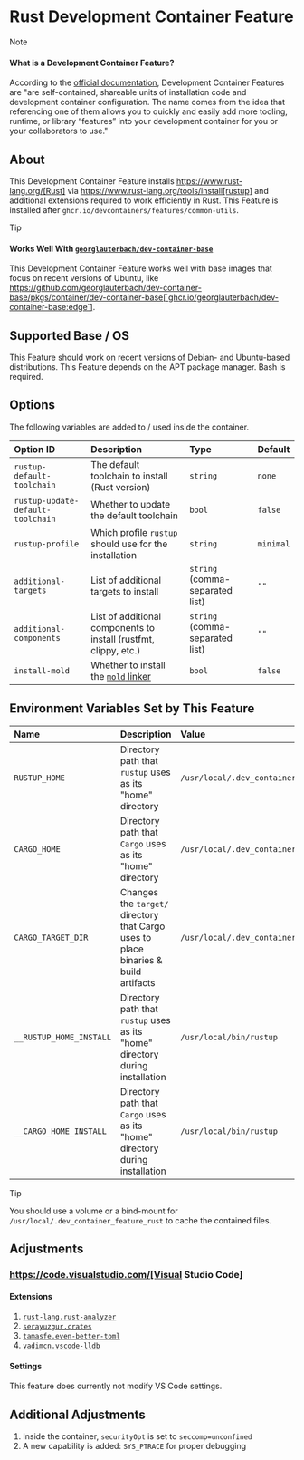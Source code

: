 # Rust Development Container Feature

> [!NOTE]
> #### What is a Development Container Feature?
>
> According to the [official documentation](https://containers.dev/implementors/features/), Development Container Features are "are self-contained, shareable units of installation code and development container configuration. The name comes from the idea that referencing one of them allows you to quickly and easily add more tooling, runtime, or library “features” into your development container for you or your collaborators to use."

## About

This Development Container Feature installs https://www.rust-lang.org/[Rust] via https://www.rust-lang.org/tools/install[rustup] and additional extensions required to work efficiently in Rust. This Feature is installed after `ghcr.io/devcontainers/features/common-utils`.

> [!TIP]
> #### Works Well With [`georglauterbach/dev-container-base`](https://github.com/georglauterbach/dev-container-base)
>
> This Development Container Feature works well with base images that focus on recent versions of Ubuntu, like https://github.com/georglauterbach/dev-container-base/pkgs/container/dev-container-base[`ghcr.io/georglauterbach/dev-container-base:edge`].

## Supported Base / OS

This Feature should work on recent versions of Debian- and Ubuntu-based distributions. This Feature depends on the APT package manager. Bash is required.

## Options

The following variables are added to / used inside the container.

| Option ID                         | Description                                                            | Type     | Default   |
| :-------------------------------- | :--------------------------------------------------------------------- | :------- | :-------- |
| `rustup-default-toolchain`        | The default toolchain to install (Rust version)                        | `string` | `none`    |
| `rustup-update-default-toolchain` | Whether to update the default toolchain                                | `bool`   | `false`   |
| `rustup-profile`                  | Which profile `rustup` should use for the installation                 | `string` | `minimal` |
| `additional-targets`              | List of additional targets to install                                  | `string` (comma-separated list) | `""` |
| `additional-components`           | List of additional components to install (rustfmt, clippy, etc.)       | `string` (comma-separated list) | `""` |
| `install-mold`                    | Whether to install the [`mold` linker](https://github.com/rui314/mold) | `bool`   | `false`   |

## Environment Variables Set by This Feature

| Name                    | Description                                                                         | Value                                                |
| :---------------------- | :---------------------------------------------------------------------------------- | :--------------------------------------------------- |
| `RUSTUP_HOME`           | Directory path that `rustup` uses as its "home" directory                           | `/usr/local/.dev_container_feature_rust/rustup_home` |
| `CARGO_HOME`            | Directory path that `Cargo` uses as its "home" directory                            | `/usr/local/.dev_container_feature_rust/cargo_home`  |
| `CARGO_TARGET_DIR`      | Changes the `target/` directory that Cargo uses to place binaries & build artifacts | `/usr/local/.dev_container_feature_rust/target`      |
| `__RUSTUP_HOME_INSTALL` | Directory path that `rustup` uses as its "home" directory during installation       | `/usr/local/bin/rustup`                              |
| `__CARGO_HOME_INSTALL`  | Directory path that `Cargo` uses as its "home" directory during installation        | `/usr/local/bin/rustup`                              |

> [!TIP]
> You should use a volume or a bind-mount for `/usr/local/.dev_container_feature_rust` to cache the contained files.

## Adjustments

### https://code.visualstudio.com/[Visual Studio Code]

#### Extensions

1. [`rust-lang.rust-analyzer`](https://marketplace.visualstudio.com/items?itemName=rust-lang.rust-analyzer)
2. [`serayuzgur.crates`](https://marketplace.visualstudio.com/items?itemName=serayuzgur.crates)
3. [`tamasfe.even-better-toml`](https://marketplace.visualstudio.com/items?itemName=tamasfe.even-better-toml)
4. [`vadimcn.vscode-lldb`](https://marketplace.visualstudio.com/items?itemName=vadimcn.vscode-lldb)

#### Settings

This feature does currently not modify VS Code settings.

## Additional Adjustments

1. Inside the container, `securityOpt` is set to `seccomp=unconfined`
2. A new capability is added: `SYS_PTRACE` for proper debugging
